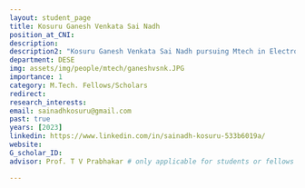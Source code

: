 ```yaml
---
layout: student_page
title: Kosuru Ganesh Venkata Sai Nadh
position_at_CNI: 
description: 
description2: "Kosuru Ganesh Venkata Sai Nadh pursuing Mtech in Electronic Product Design(EPD). He is currently involved in a project  defined as IoT based Universal Authentication Platform under Professor DR. T.V Prabhakar in DESE department."
department: DESE
img: assets/img/people/mtech/ganeshvsnk.JPG
importance: 1
category: M.Tech. Fellows/Scholars
redirect: 
research_interests: 
email: sainadhkosuru@gmail.com
past: true
years: [2023]
linkedin: https://www.linkedin.com/in/sainadh-kosuru-533b6019a/
website: 
G_scholar_ID:
advisor: Prof. T V Prabhakar # only applicable for students or fellows

---
```

